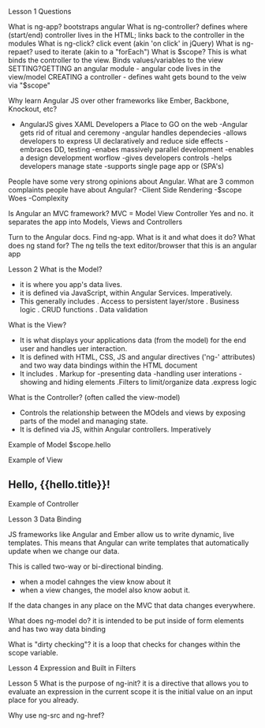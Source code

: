 Lesson 1
Questions

What is ng-app? bootstraps angular
What is ng-controller? defines where (start/end) controller lives in the HTML; links back to the controller in the modules
What is ng-click?  click event (akin 'on click' in jQuery)
What is ng-repaet? used to iterate (akin to a "forEach")
What is $scope? This is what binds the controller to the view. Binds values/variables to the view
SETTING?GETTING an angular module - angular code lives in the view/model
CREATING a controller - defines waht gets bound to the veiw via "$scope"

Why learn Angular JS over other frameworks like Ember, Backbone, Knockout, etc?
- AngularJS gives XAML Developers a Place to GO on the web
-Angular gets rid of ritual and ceremony
-angular handles dependecies
-allows developers to express UI declaratively and reduce side effects
-embraces DD, testing
-enabes massively parallel development
-enables a design development worflow
-gives developers controls
-helps developers manage state
-supports single page app or (SPA's)

People have some very strong opinions about Angular. What are 3 common complaints people have about Angular?
-Client Side Rendering
-$scope Woes
-Complexity

Is Angular an MVC framework?
MVC = Model View Controller
Yes and no. it separates the app into Models, Views and Controllers

Turn to the Angular docs. Find ng-app. What is it and what does it do? What does ng stand for? The ng tells the text editor/browser that this is an angular app


Lesson 2
What is the Model?
- it is where you app's data lives.
- it is defined via JavaScript, within Angular Services. Imperatively.
- This generally includes
 . Access to persistent layer/store
 . Business logic
 . CRUD functions
 . Data validation

 What is the View?
 - It is what displays your applications data (from the model) for the end user and handles uer interaction.
 - It is defined with HTML, CSS, JS and angular directives ('ng-' attributes) and two way data bindings within the HTML document
 - It includes
  . Markup for
   -presenting data
   -handling user interations
   -showing and hiding elements
  .Filters to limit/organize data
  .express logic

  What is the Controller? (often called the view-model)
  - Controls the relationship between the MOdels and views by exposing parts of the model and managing state.
  - It is defined via JS, within Angular controllers. Imperatively

  Example of Model
  $scope.hello

  Example of View
  <div ng-controller="HelloController">
    <h2>Hello, {{hello.title}}!</h2>
  </div>

  Example of Controller
  <script>
  angular.module("myapp", [])
    .controller("HelloController", function($scope) {
      $scope.hello = {};
      $scope.hello.title = "World";
    });
  </script>


Lesson 3 Data Binding

JS frameworks like Angular and Ember allow us to write dynamic, live templates.
This means that Angular can write templates that automatically update when we change
our data.

This is called two-way or bi-directional binding.
- when a model cahnges the view know about it
- when a view changes, the model also know aobut it.

If the data changes in any place on the MVC that data changes everywhere.

What does ng-model do?
it is intended to be put inside of form elements and has two way data binding

What is "dirty checking"?
it is a loop that checks for changes within the scope variable.

Lesson 4 Expression and Built in Filters


Lesson 5
What is the purpose of ng-init?
it is a directive that allows you to evaluate an expression in the current scope
it is the initial value on an input place for you already.

Why use ng-src and ng-href?



